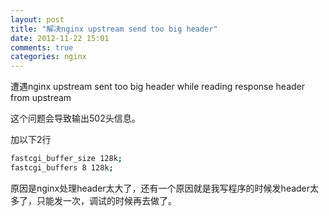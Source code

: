 ```yaml
---
layout: post
title: "解决nginx upstream send too big header"
date: 2012-11-22 15:01
comments: true
categories: nginx 
---
```

遭遇nginx upstream sent too big header while reading response header from upstream

这个问题会导致输出502头信息。

 
加以下2行
```sh
fastcgi_buffer_size 128k;
fastcgi_buffers 8 128k;
```
 
原因是nginx处理header太大了，还有一个原因就是我写程序的时候发header太多了，只能发一次，调试的时候再去做了。
